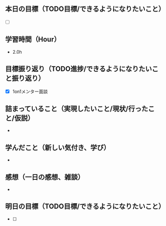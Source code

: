 ## 本日の目標（TODO目標/できるようになりたいこと）
- [ ] 　
## 学習時間（Hour）
- 2.0h
## 目標振り返り（TODO進捗/できるようになりたいこと振り返り）
- [x] 1on1メンター面談

## 詰まっていること（実現したいこと/現状/行ったこと/仮説）
-
## 学んだこと（新しい気付き、学び）
-
## 感想（一日の感想、雑談）
-
## 明日の目標（TODO目標/できるようになりたいこと）
- [ ]
